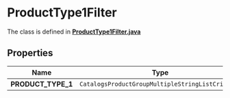

# ProductType1Filter

The class is defined in **[ProductType1Filter.java](../../src/main/java/org/openapitools/model/ProductType1Filter.java)**

## Properties

Name | Type | Description | Notes
------------ | ------------- | ------------- | -------------
**PRODUCT_TYPE_1** | `CatalogsProductGroupMultipleStringListCriteria` |  | 



